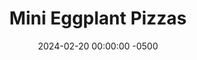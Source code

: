---
layout: post
title:  "Mini Eggplant Pizzas"
date:   2024-02-20 00:00:00 -0500
categories: 
- Recipes
- Finger Foods
permalink: /recipes/eggplant-pizza
image: /assets/Food/Finger Food/Eggplant Pizza/eggplant-pizza-cover.jpg
ing: eggplantpizza-ing
facts: eggplantpizza-facts
section1: Roasted Eggplant
start2: Hunt's, pasta sauce, no added sugar, hunt's, pasta sauce, no added sugar by Conagra Brands, Inc.
section2: Pizza Toppings
start3: 
section3: 
start4: 
section4: 
start5: 
section5: 
Prep: 10
Rest: 
Cook: 25
Source1: https://elavegan.com/eggplant-pizza-recipe/#recipe
Source2: 
whisk: https://s.samsungfood.com/RA5Ux
tags: 
- pizza
- vegetable
- cheese
- pasta
- sauce
- mozzarella
- cheddar
- shredded
- bake
- oregano
- melt
Description: These low carb eggplant Pizzas are perfect little bite sized appetizers to serve to a group. They're really easy to make, just pre roast the eggplant, add toppings, and bake again. I'll be making this alongside a <a href="pizza">Home Oven Baked Pizza</a> for pizza night in my house for now on. I made about 20 mini pizzas with a large eggplant 
Instructions: 
- Preheat your oven to 425F, and line a baking sheet with parchment paper. Cut your eggplant into 1/2" rounds, and add to the sheet. Season with salt, pepper, and oil, and roast for 15 minutes, until browned<br><br>

- Remove the eggplant from the oven, and top with sauce, cheese, and a dash of oregano on each pizza<br><br>
- <center><img src="/assets/Food/Finger Food/Eggplant Pizza/eggplant-pizza-2.jpg" alt="" class="instruction-image"></center><br>

- Bake for another 10-12 minutes, or until browned to your liking. You can also broil the top for a minute or 2 to brown the cheese
---